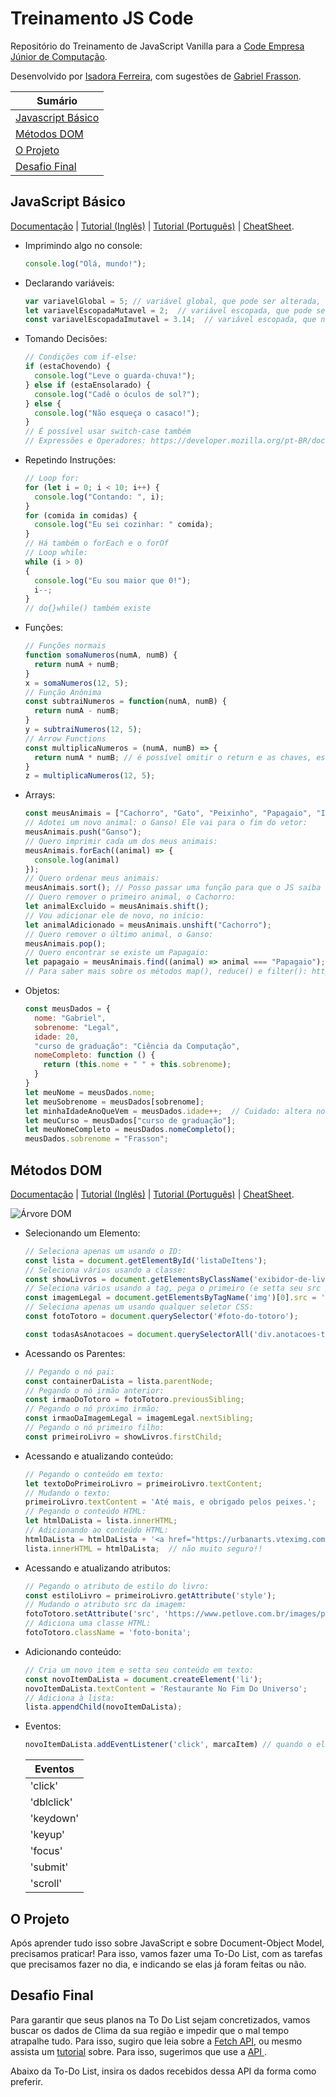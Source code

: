 # Treinamento JS Code

Repositório do Treinamento de JavaScript Vanilla para a [Code Empresa Júnior de Computação](https://codejr.com.br/).

Desenvolvido por [Isadora Ferreira](https://br.linkedin.com/in/isadorafer), com sugestões de [Gabriel Frasson](https://www.linkedin.com/in/gabriel-frasson-costa-bb4678212/).

| Sumário |
|---|
| [Javascript Básico](#javascript-básico) |
| [Métodos DOM](#métodos-dom) |
| [O Projeto](#o-projeto) |
| [Desafio Final](#desafio-final) |

## JavaScript Básico
[Documentação](https://developer.mozilla.org/pt-BR/docs/Learn/JavaScript) | [Tutorial (Inglês)](https://www.youtube.com/watch?v=hdI2bqOjy3c&list=PLillGF-RfqbbnEGy3ROiLWk7JMCuSyQtX&index=1&t=2s) | [Tutorial (Português)](https://app.rocketseat.com.br/discover/course/o-guia-estelar-de-java-script) | [CheatSheet](https://htmlcheatsheet.com/js/).

- Imprimindo algo no console:
  ```js
  console.log("Olá, mundo!");
  ```
- Declarando variáveis:
  ```js
  var variavelGlobal = 5; // variável global, que pode ser alterada, e que está disponível em todo o programa (não usar!)
  let variavelEscopadaMutavel = 2;  // variável escopada, que pode ser mudada
  const variavelEscopadaImutavel = 3.14;  // variável escopada, que não pode ser mudada (diretamente)
  ```
- Tomando Decisões:
  ```js
  // Condições com if-else:
  if (estaChovendo) {
    console.log("Leve o guarda-chuva!");
  } else if (estaEnsolarado) {
    console.log("Cadê o óculos de sol?");
  } else {
    console.log("Não esqueça o casaco!");
  }
  // É possível usar switch-case também
  // Expressões e Operadores: https://developer.mozilla.org/pt-BR/docs/Web/JavaScript/Guide/Expressions_and_operators
  ```
- Repetindo Instruções:
  ```js
  // Loop for:
  for (let i = 0; i < 10; i++) {
    console.log("Contando: ", i);
  }
  for (comida in comidas) {
    console.log("Eu sei cozinhar: " comida);
  }
  // Há também o forEach e o forOf
  // Loop while:
  while (i > 0)
  {
    console.log("Eu sou maior que 0!");
    i--;
  }
  // do{}while() também existe
  ```
- Funções:
  ```js
  // Funções normais
  function somaNumeros(numA, numB) {
    return numA + numB;
  }
  x = somaNumeros(12, 5);
  // Função Anônima
  const subtraiNumeros = function(numA, numB) {
    return numA - numB;
  }
  y = subtraiNumeros(12, 5);
  // Arrow Functions
  const multiplicaNumeros = (numA, numB) => {
    return numA * numB; // é possível omitir o return e as chaves, escrevendo apenas (numA, numB) => numA * numB;
  }
  z = multiplicaNumeros(12, 5);
  ```
- Arrays:
  ```js
  const meusAnimais = ["Cachorro", "Gato", "Peixinho", "Papagaio", "Irmão"];
  // Adotei um novo animal: o Ganso! Ele vai para o fim do vetor:
  meusAnimais.push("Ganso");
  // Quero imprimir cada um dos meus animais:
  meusAnimais.forEach((animal) => {
    console.log(animal)
  });
  // Quero ordenar meus animais:
  meusAnimais.sort(); // Posso passar uma função para que o JS saiba COMO ordenar
  // Quero remover o primeiro animal, o Cachorro:
  let animalExcluido = meusAnimais.shift();
  // Vou adicionar ele de novo, no início:
  let animalAdicionado = meusAnimais.unshift("Cachorro");
  // Quero remover o último animal, o Ganso:
  meusAnimais.pop();
  // Quero encontrar se existe um Papagaio:
  let papagaio = meusAnimais.find((animal) => animal === "Papagaio");
  // Para saber mais sobre os métodos map(), reduce() e filter(): https://www.youtube.com/watch?v=nYRIRZBHQ3s
  ```
- Objetos:
  ```js
  const meusDados = {
    nome: "Gabriel",
    sobrenome: "Legal",
    idade: 20,
    "curso de graduação": "Ciência da Computação",
    nomeCompleto: function () {
      return (this.nome + " " + this.sobrenome);
    }
  }
  let meuNome = meusDados.nome;
  let meuSobrenome = meusDados[sobrenome];
  let minhaIdadeAnoQueVem = meusDados.idade++;  // Cuidado: altera no objeto também
  let meuCurso = meusDados["curso de graduação"];
  let meuNomeCompleto = meusDados.nomeCompleto();
  meusDados.sobrenome = "Frasson";
  ```

## Métodos DOM
[Documentação](https://developer.mozilla.org/pt-BR/docs/Web/API/Document_Object_Model) | [Tutorial (Inglês)](https://www.youtube.com/playlist?list=PLillGF-RfqbYE6Ik_EuXA2iZFcE082B3s) | [Tutorial (Português)](https://www.youtube.com/watch?v=WWZX8RWLxIk&list=PLHz_AreHm4dlsK3Nr9GVvXCbpQyHQl1o1&index=14) | [CheatSheet](https://fundamentals.generalassemb.ly/11_unit/dom-cheatsheet.html).

![Árvore DOM](https://miro.medium.com/max/1200/1*mMmuOhNytgqP7lrU9HPTpw.jpeg)

- Selecionando um Elemento:
  ```js
  // Seleciona apenas um usando o ID:
  const lista = document.getElementById('listaDeItens');
  // Seleciona vários usando a classe:
  const showLivros = document.getElementsByClassName('exibidor-de-livros');
  // Seleciona vários usando a tag, pega o primeiro (e setta seu src para o link):
  const imagemLegal = document.getElementsByTagName('img')[0].src = 'https://cdn2.thecatapi.com/images/A1bByKQDn.jpg';
  // Seleciona apenas um usando qualquer seletor CSS:
  const fotoTotoro = document.querySelector('#foto-do-totoro');

  const todasAsAnotacoes = document.querySelectorAll('div.anotacoes-treinamento div.anotacoes-estudo-proprio');
  ```
- Acessando os Parentes:
  ```js
  // Pegando o nó pai:
  const containerDaLista = lista.parentNode;
  // Pegando o nó irmão anterior:
  const irmaoDoTotoro = fotoTotoro.previousSibling;
  // Pegando o nó próximo irmão:
  const irmaoDaImagemLegal = imagemLegal.nextSibling;
  // Pegando o nó primeiro filho:
  const primeiroLivro = showLivros.firstChild;
  ```
- Acessando e atualizando conteúdo:
  ```js
  // Pegando o conteúdo em texto:
  let textoDoPrimeiroLivro = primeiroLivro.textContent;
  // Mudando o texto:
  primeiroLivro.textContent = 'Até mais, e obrigado pelos peixes.';
  // Pegando o conteúdo HTML:
  let htmlDaLista = lista.innerHTML;
  // Adicionando ao conteúdo HTML:
  htmlDaLista = htmlDaLista + '<a href="https://urbanarts.vteximg.com.br/arquivos/ids/8823801-1000-1000/861592_Ampliada.jpg?v=637561430792700000">Não entre em pânico!</a>';
  lista.innerHTML = htmlDaLista;  // não muito seguro!!
  ```
- Acessando e atualizando atributos:
  ```js
  // Pegando o atributo de estilo do livro:
  const estiloLivro = primeiroLivro.getAttribute('style');
  // Mudando o atributo src da imagem:
  fotoTotoro.setAttribute('src', 'https://www.petlove.com.br/images/products/236680/large/Brinquedo_de_Pel%C3%BAcia_Buddy_Totoro_Kawaii_2645045.jpg?1627759854');
  // Adiciona uma classe HTML:
  fotoTotoro.className = 'foto-bonita';
  ```
- Adicionando conteúdo:
  ```js
  // Cria um novo item e setta seu conteúdo em texto:
  const novoItemDaLista = document.createElement('li');
  novoItemDaLista.textContent = 'Restaurante No Fim Do Universo';
  // Adiciona à lista:
  lista.appendChild(novoItemDaLista);
  ```
- Eventos:
  ```js
  novoItemDaLista.addEventListener('click', marcaItem) // quando o elemento for clicado, é acionada a função marcaItem
  ```
  | Eventos |
  |---|
  | 'click' |
  | 'dblclick' |
  | 'keydown' |
  | 'keyup' |
  | 'focus' |
  | 'submit' |
  | 'scroll' |

## O Projeto
Após aprender tudo isso sobre JavaScript e sobre Document-Object Model, precisamos praticar! Para isso, vamos fazer uma To-Do List, com as tarefas que precisamos fazer no dia, e indicando se elas já foram feitas ou não.

## Desafio Final
Para garantir que seus planos na To Do List sejam concretizados, vamos buscar os dados de Clima da sua região e impedir que o mal tempo atrapalhe tudo.
Para isso, sugiro que leia sobre a [Fetch API](https://developer.mozilla.org/pt-BR/docs/Web/API/Fetch_API), ou mesmo assista um [tutorial](https://www.youtube.com/watch?v=1d5jNmKdwlY) sobre.
Para isso, sugerimos que use a [API ]().

Abaixo da To-Do List, insira os dados recebidos dessa API da forma como preferir.